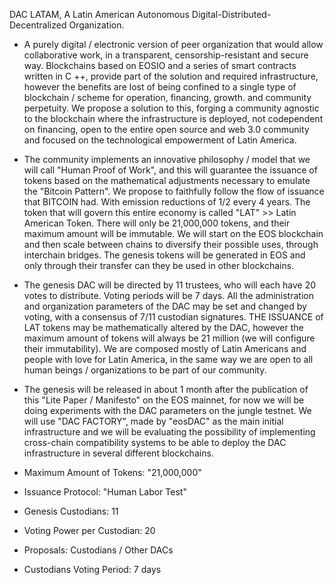 DAC LATAM, A Latin American Autonomous Digital-Distributed-Decentralized Organization.

- A purely digital / electronic version of peer organization that would allow collaborative work, in a transparent, censorship-resistant and secure way. Blockchains based on EOSIO and a series of smart contracts written in C ++, provide part of the solution and required infrastructure, however the benefits are lost of being confined to a single type of blockchain / scheme for operation, financing, growth. and community perpetuity. We propose a solution to this, forging a community agnostic to the blockchain where the infrastructure is deployed, not codependent on financing, open to the entire open source and web 3.0 community and focused on the technological empowerment of Latin America.

- The community implements an innovative philosophy / model that we will call "Human Proof of Work", and this will guarantee the issuance of tokens based on the mathematical adjustments necessary to emulate the "Bitcoin Pattern". We propose to faithfully follow the flow of issuance that BITCOIN had. With emission reductions of 1/2 every 4 years. The token that will govern this entire economy is called "LAT" >> Latin American Token. There will only be 21,000,000 tokens, and their maximum amount will be immutable. We will start on the EOS blockchain and then scale between chains to diversify their possible uses, through interchain bridges. The genesis tokens will be generated in EOS and only through their transfer can they be used in other blockchains.

- The genesis DAC will be directed by 11 trustees, who will each have 20 votes to distribute. Voting periods will be 7 days. All the administration and organization parameters of the DAC may be set and changed by voting, with a consensus of 7/11 custodian signatures. THE ISSUANCE of LAT tokens may be mathematically altered by the DAC, however the maximum amount of tokens will always be 21 million (we will configure their immutability). We are composed mostly of Latin Americans and people with love for Latin America, in the same way we are open to all human beings / organizations to be part of our community.

- The genesis will be released in about 1 month after the publication of this "Lite Paper / Manifesto" on the EOS mainnet, for now we will be doing experiments with the DAC parameters on the jungle testnet. We will use "DAC FACTORY", made by "eosDAC" as the main initial infrastructure and we will be evaluating the possibility of implementing cross-chain compatibility systems to be able to deploy the DAC infrastructure in several different blockchains.
    
    

- Maximum Amount of Tokens: "21,000,000" 
- Issuance Protocol: "Human Labor Test"  
- Genesis Custodians: 11 
- Voting Power per Custodian: 20 
- Proposals: Custodians / Other DACs 
- Custodians Voting Period: 7 days 
